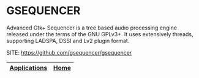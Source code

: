 # GSEQUENCER

 Advanced Gtk+ Sequencer is a tree based audio processing
 engine released under the terms of the GNU GPLv3+. It uses
 extensively threads, supporting LADSPA, DSSI and Lv2 plugin
 format.
 
 SITE: https://github.com/gsequencer/gsequencer

 | [Applications](https://portable-linux-apps.github.io/apps.html) | [Home](https://portable-linux-apps.github.io)
 | --- | --- |
